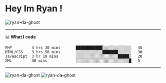 # Hey Im Ryan !   
<p align="left"> <img src="https://komarev.com/ghpvc/?username=ryan-da-ghost&label=Profile%20views&color=0e75b6&style=flat-square" alt="ryan-da-ghost" /> </p>

-------

📊 **What I code**
<!--START_SECTION:waka-->
```text
PHP         4 hrs 30 mins       ████████████░░░░░░░░░░░░░   45 
HTML/CSS    3 hrs 50 mins       ░░░░░░░░░░░░███████░░░░░░   30 
Javascript  3 hr 10 mins        ░░░░░░░░░░░░░░░░░░░█████░   20
XML         30 mins             ░░░░░░░░░░░░░░░░░░░░░░░░█   5
```
------

<!-- <div>&nbsp;<img align="left" style="display: inline-block;" src="https://github-readme-stats.vercel.app/api?username=ryan-da-ghost&show_icons=true&locale=en" alt="ryan-da-ghost" /></div> -->

<img align="center" src="https://github-readme-streak-stats.herokuapp.com/?user=ryan-da-ghost&theme=nord" alt="ryan-da-ghost" />
<img align="center" src="https://github-readme-stats.vercel.app/api/top-langs/?username=Ryan-da-ghost&theme=nord&layout=compact&lang_count=8&title_color=5D8CB3&icon_color=4798FF&text_color=718CA1&bg_color=1D252C&show_icons=true" alt="ryan-da-ghost" />

